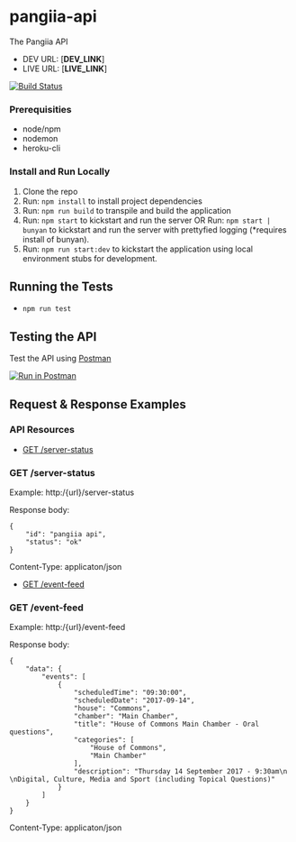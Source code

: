 # pangiia-api

The Pangiia API

* DEV URL: [__DEV_LINK__]
* LIVE URL: [__LIVE_LINK__]

[![Build Status](https://travis-ci.org/FrescoDev/pangiia-api.svg?branch=master)](https://travis-ci.org/FrescoDev/pangiia-api)

### Prerequisities

* node/npm
* nodemon
* heroku-cli

### Install and Run Locally

1. Clone the repo
2. Run: ```npm install``` to install project dependencies
3. Run: ```npm run build``` to transpile and build the application
4. Run: ```npm start``` to kickstart and run the server OR Run: ```npm start | bunyan``` to kickstart and run the server with prettyfied logging (*requires install of bunyan).
5. Run: ```npm run start:dev``` to kickstart the application using local environment stubs for development.

## Running the Tests

- ```npm run test```

## Testing the API

Test the API using [Postman](https://www.getpostman.com/collections/{id})

[![Run in Postman](https://run.pstmn.io/button.svg)](https://app.getpostman.com/run-collection/fd959ef457269b085be4)

## Request & Response Examples

### API Resources

  - [GET /server-status](#get-server-status)

### GET /server-status

Example: http:/{url}/server-status

Response body:

    {
        "id": "pangiia api",
        "status": "ok"
    }

Content-Type: applicaton/json

  - [GET /event-feed](#get-event-feed)

### GET /event-feed

Example: http:/{url}/event-feed

Response body:

    {
        "data": {
            "events": [
                {
                    "scheduledTime": "09:30:00",
                    "scheduledDate": "2017-09-14",
                    "house": "Commons",
                    "chamber": "Main Chamber",
                    "title": "House of Commons Main Chamber - Oral questions",
                    "categories": [
                        "House of Commons",
                        "Main Chamber"
                    ],
                    "description": "Thursday 14 September 2017 - 9:30am\n \nDigital, Culture, Media and Sport (including Topical Questions)"
                }
            ]
        }
    }

Content-Type: applicaton/json